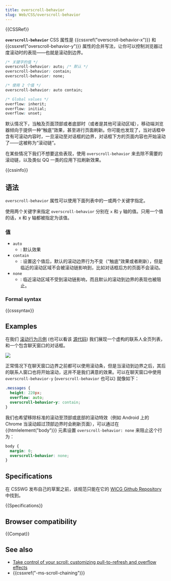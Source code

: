 ```yaml
---
title: overscroll-behavior
slug: Web/CSS/overscroll-behavior
---
```


{{CSSRef}}

**`overscroll-behavior`** CSS 属性是 {{cssxref("overscroll-behavior-x")}} 和 {{cssxref("overscroll-behavior-y")}} 属性的合并写法，让你可以控制浏览器过度滚动时的表现——也就是滚动到边界。

```css
/* 关键字的值 */
overscroll-behavior: auto; /* 默认 */
overscroll-behavior: contain;
overscroll-behavior: none;

/* 使用 2 个值 */
overscroll-behavior: auto contain;

/* Global values */
overflow: inherit;
overflow: initial;
overflow: unset;
```

默认情况下，当触及页面顶部或者底部时（或者是其他可滚动区域），移动端浏览器倾向于提供一种“触底”效果，甚至进行页面刷新。你可能也发现了，当对话框中含有可滚动内容时，一旦滚动至对话框的边界，对话框下方的页面内容也开始滚动了——这被称为“滚动链”。

在某些情况下我们不想要这些表现，使用 `overscroll-behavior` 来去除不需要的滚动链，以及类似 QQ 一类的应用下拉刷新效果。

{{cssinfo}}

## 语法

`overscroll-behavior` 属性可以使用下面列表中的一或两个关键字指定。

使用两个关键字来指定 `overscroll-behavior` 分别在 `x` 和 `y` 轴的值。只用一个值的话，x 和 y 轴都被指定为该值。

### 值

- `auto`
  - : 默认效果
- `contain`
  - : 设置这个值后，默认的滚动边界行为不变（“触底”效果或者刷新），但是临近的滚动区域不会被滚动链影响到，比如对话框后方的页面不会滚动。
- `none`
  - : 临近滚动区域不受到滚动链影响，而且默认的滚动到边界的表现也被阻止。

### Formal syntax

{{csssyntax}}

## Examples

在我们 [滚动行为示例](https://mdn.github.io/css-examples/overscroll-behavior/) (也可以看该 [源代码](https://github.com/mdn/css-examples/tree/master/overscroll-behavior)) 我们展现一个虚构的联系人全页列表，和一个包含聊天窗口的对话框。

![](example.png)

正常情况下在聊天窗口边界之前都可以使用滚动条，但是当滚动到边界之后，其后的联系人窗口也将开始滚动，这并不是我们满意的效果。可以在聊天窗口中使用 `overscroll-behavior-y` (`overscroll-behavior` 也可以) 就像如下：

```css
.messages {
  height: 220px;
  overflow: auto;
  overscroll-behavior-y: contain;
}
```

我们也希望移除标准的滚动至顶部或底部的滚动特效（例如 Android 上的 Chrome 当滚动超过顶部边界时会刷新页面），可以通过在 {{htmlelement("body")}} 元素设置 `overscroll-behavior: none` 来阻止这个行为：

```css
body {
  margin: 0;
  overscroll-behavior: none;
}
```

## Specifications

在 CSSWG 发布自己的草案之前，该规范只能在它的 [WICG Github Repository](https://wicg.github.io/overscroll-behavior/) 中找到。

{{Specifications}}

## Browser compatibility

{{Compat}}

## See also

- [Take control of your scroll: customizing pull-to-refresh and overflow effects](https://developers.google.com/web/updates/2017/11/overscroll-behavior#demo)
- {{cssxref("-ms-scroll-chaining")}}
